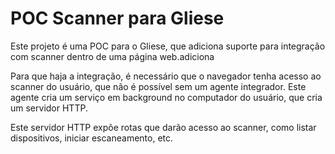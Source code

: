 # POC Scanner para Gliese

Este projeto é uma POC para o Gliese, que adiciona suporte para integração com scanner dentro de uma página web.adiciona

Para que haja a integração, é necessário que o navegador tenha acesso ao scanner do usuário, que não é possível sem um
agente integrador. Este agente cria um serviço em background no computador do usuário, que cria um servidor HTTP.

Este servidor HTTP expõe rotas que darão acesso ao scanner, como listar dispositivos, iniciar escaneamento, etc.

